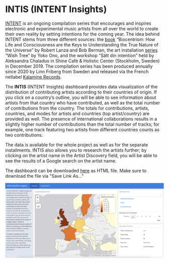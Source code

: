 # INTIS (INTENT Insights)

[INTENT](https://archive.org/download/linfri-repo/INTENT.pdf) is an ongoing compilation series that encourages and inspires electronic and experimental music artists from all over the world to create their own reality by setting intentions for the coming year. The idea behind INTENT stems from three different sources: the [book](https://books.google.se/books/about/Biocentrism.html?id=xG05rnLfqO8C) “Biocentrism: How Life and Consciousness are the Keys to Understanding the True Nature of the Universe” by Robert Lanza and Bob Berman, the art installation [series](https://en.wikipedia.org/wiki/Wish_Tree_(Yoko_Ono_art_series)) “Wish Tree” by Yoko Ono, and the workshop “Sätt din intention” held by Aleksandra Chaladus in Shine Café & Holistic Center (Stockholm, Sweden) in December 2019. The compilation series has been produced annually since 2020 by Linn Friberg from Sweden and released via the French netlabel [Kalamine Records](https://kalaminerecords.com).

The **INTIS** (INTENT Insights) dashboard provides data visualization of the distribution of contributing artists according to their countries of origin. If you click on a country’s outline, you will be able to see information about artists from that country who have contributed, as well as the total number of contributions from the country. The totals for contributions, artists, countries, and modes for artists and countries (top artist/country) are provided as well. The presence of international collaborations results in a slightly higher number of contributions than the total number of tracks; for example, one track featuring two artists from different countries counts as two contributions.

The data is available for the whole project as well as for the separate installments. INTIS also allows you to research the artists further; by clicking on the artist name in the Artist Discovery field, you will be able to see the results of a Google search on the artist name.

The dashboard can be downloaded [here](https://github.com/linfri/INTIS/blob/main/INTIS.html) as HTML file. Make sure to download the file via "Save Link As..."

![](INTIS.png?raw=true)
